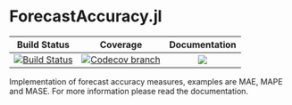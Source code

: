 # ForecastAccuracy.jl

| **Build Status** | **Coverage** | **Documentation** |
|:-----------------:|:-----------------:|:-----------------:|
| [![Build Status][build-img]][build-url] | [![Codecov branch][codecov-img]][codecov-url] |[![](https://img.shields.io/badge/docs-latest-blue.svg)](https://lampspuc.github.io/ForecastAccuracy.jl/latest/)

[build-img]: https://travis-ci.com/LAMPSPUC/ForecastAccuracy.jl.svg?branch=master
[build-url]: https://travis-ci.com/LAMPSPUC/ForecastAccuracy.jl

[codecov-img]: https://codecov.io/gh/LAMPSPUC/ForecastAccuracy.jl/coverage.svg?branch=master
[codecov-url]: https://codecov.io/gh/LAMPSPUC/ForecastAccuracy.jl?branch=master

Implementation of forecast accuracy measures, examples are MAE, MAPE and MASE. For more information please read the documentation.